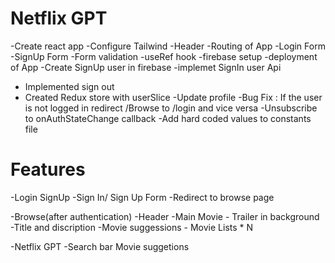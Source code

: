 # Netflix GPT

-Create react app
-Configure Tailwind
-Header
-Routing of App
-Login Form
-SignUp Form
-Form validation
-useRef hook
-firebase setup
-deployment of App
-Create SignUp user in firebase
-implemet SignIn user Api

- Implemented sign out
- Created Redux store with userSlice
  -Update profile
  -Bug Fix : If the user is not logged in redirect /Browse to /login and vice versa
  -Unsubscribe to onAuthStateChange callback
  -Add hard coded values to constants file

# Features

-Login SignUp
-Sign In/ Sign Up Form
-Redirect to browse page

-Browse(after authentication)
-Header
-Main Movie - Trailer in background
-Title and discription
-Movie suggessions - Movie Lists \* N

-Netflix GPT
-Search bar
Movie suggetions
